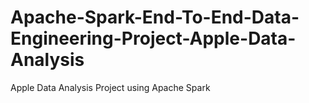 # Apache-Spark-End-To-End-Data-Engineering-Project-Apple-Data-Analysis
Apple Data Analysis Project using Apache Spark
